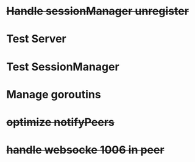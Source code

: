 # ~~Handle sessionManager unregister~~
# Test Server
# Test SessionManager
# Manage goroutins
# ~~optimize notifyPeers~~
# ~~handle websocke 1006 in peer~~
